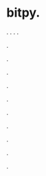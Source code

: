 # bitpy.
.
.
.
.












.






















































.
























.



























.

















































































.































































.































































































.















.


































































.




















.
